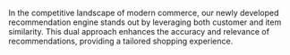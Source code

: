 In the competitive landscape of modern commerce, our newly developed recommendation engine stands out by leveraging both customer and item similarity. This dual approach enhances the accuracy and relevance of recommendations, providing a tailored shopping experience. 
